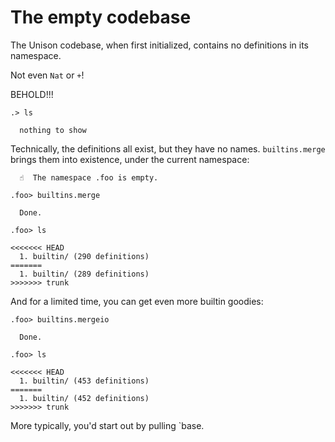 # The empty codebase

The Unison codebase, when first initialized, contains no definitions in its namespace.

Not even `Nat` or `+`!

BEHOLD!!!

```ucm
.> ls

  nothing to show

```
Technically, the definitions all exist, but they have no names. `builtins.merge` brings them into existence, under the current namespace:

```ucm
  ☝️  The namespace .foo is empty.

.foo> builtins.merge

  Done.

.foo> ls

<<<<<<< HEAD
  1. builtin/ (290 definitions)
=======
  1. builtin/ (289 definitions)
>>>>>>> trunk

```
And for a limited time, you can get even more builtin goodies:

```ucm
.foo> builtins.mergeio

  Done.

.foo> ls

<<<<<<< HEAD
  1. builtin/ (453 definitions)
=======
  1. builtin/ (452 definitions)
>>>>>>> trunk

```
More typically, you'd start out by pulling `base.
